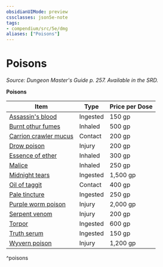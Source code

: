 ```yaml
---
obsidianUIMode: preview
cssclasses: json5e-note
tags:
- compendium/src/5e/dmg
aliases: ["Poisons"]
---
```

# Poisons
*Source: Dungeon Master's Guide p. 257. Available in the SRD.* 

**Poisons**

| Item | Type | Price per Dose |
|------|------|----------------|
| [Assassin's blood](assassins-blood.md) | Ingested | 150 gp |
| [Burnt othur fumes](burnt-othur-fumes.md) | Inhaled | 500 gp |
| [Carrion crawler mucus](carrion-crawler-mucus.md) | Contact | 200 gp |
| [Drow poison](drow-poison.md) | Injury | 200 gp |
| [Essence of ether](essence-of-ether.md) | Inhaled | 300 gp |
| [Malice](malice.md) | Inhaled | 250 gp |
| [Midnight tears](midnight-tears.md) | Ingested | 1,500 gp |
| [Oil of taggit](oil-of-taggit.md) | Contact | 400 gp |
| [Pale tincture](pale-tincture.md) | Ingested | 250 gp |
| [Purple worm poison](purple-worm-poison.md) | Injury | 2,000 gp |
| [Serpent venom](serpent-venom.md) | Injury | 200 gp |
| [Torpor](torpor.md) | Ingested | 600 gp |
| [Truth serum](truth-serum.md) | Ingested | 150 gp |
| [Wyvern poison](wyvern-poison.md) | Injury | 1,200 gp |
^poisons